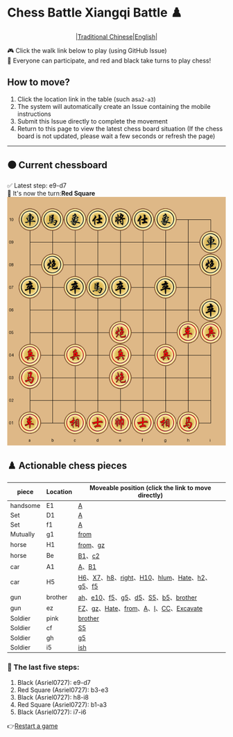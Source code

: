 # Chess Battle Xiangqi Battle ♟️

<div align="center">

\|[Traditional Chinese](README.md)\|[English](README.en.md)\|

</div>

🎮 Click the walk link below to play (using GitHub Issue)  
👥 Everyone can participate, and red and black take turns to play chess!

## How to move?

1.  Click the location link in the table (such as`a2-a3`)
2.  The system will automatically create an Issue containing the mobile instructions
3.  Submit this Issue directly to complete the movement
4.  Return to this page to view the latest chess board situation (If the chess board is not updated, please wait a few seconds or refresh the page)

* * *

## ⚫️ Current chessboard

✅ Latest step: e9-d7  
🎯 It's now the turn:**Red Square**  
![current board](https://raw.githubusercontent.com/Asriel0727/xiangqi-battle/main/images/board/board_20250616080436.png?20250616080436)

## ♟️ Actionable chess pieces

| piece    | Location | Moveable position (click the link to move directly)                                                                                                                                                                                                                                                                                                                                                                                                                                                                                                                                                                                                                                                                                                                                                                                                                                                                                                                                                                                                                                                                                                                                                                                                      |
| -------- | -------- | -------------------------------------------------------------------------------------------------------------------------------------------------------------------------------------------------------------------------------------------------------------------------------------------------------------------------------------------------------------------------------------------------------------------------------------------------------------------------------------------------------------------------------------------------------------------------------------------------------------------------------------------------------------------------------------------------------------------------------------------------------------------------------------------------------------------------------------------------------------------------------------------------------------------------------------------------------------------------------------------------------------------------------------------------------------------------------------------------------------------------------------------------------------------------------------------------------------------------------------------------------- |
| handsome | E1       | [A](https://github.com/Asriel0727/xiangqi-battle/issues/new?title=xiangqi%7Cmove%7Ce1-e2%7Cgame001&body=請勿修改標題,直接提交即可)                                                                                                                                                                                                                                                                                                                                                                                                                                                                                                                                                                                                                                                                                                                                                                                                                                                                                                                                                                                                                                                                                                                                   |
| Set      | D1       | [A](https://github.com/Asriel0727/xiangqi-battle/issues/new?title=xiangqi%7Cmove%7Cd1-e2%7Cgame001&body=請勿修改標題,直接提交即可)                                                                                                                                                                                                                                                                                                                                                                                                                                                                                                                                                                                                                                                                                                                                                                                                                                                                                                                                                                                                                                                                                                                                   |
| Set      | f1       | [A](https://github.com/Asriel0727/xiangqi-battle/issues/new?title=xiangqi%7Cmove%7Cf1-e2%7Cgame001&body=請勿修改標題,直接提交即可)                                                                                                                                                                                                                                                                                                                                                                                                                                                                                                                                                                                                                                                                                                                                                                                                                                                                                                                                                                                                                                                                                                                                   |
| Mutually | g1       | [from](https://github.com/Asriel0727/xiangqi-battle/issues/new?title=xiangqi%7Cmove%7Cg1-i3%7Cgame001&body=請勿修改標題,直接提交即可)                                                                                                                                                                                                                                                                                                                                                                                                                                                                                                                                                                                                                                                                                                                                                                                                                                                                                                                                                                                                                                                                                                                                |
| horse    | H1       | [from](https://github.com/Asriel0727/xiangqi-battle/issues/new?title=xiangqi%7Cmove%7Ch1-i3%7Cgame001&body=請勿修改標題,直接提交即可)、[gz](https://github.com/Asriel0727/xiangqi-battle/issues/new?title=xiangqi%7Cmove%7Ch1-g3%7Cgame001&body=請勿修改標題,直接提交即可)                                                                                                                                                                                                                                                                                                                                                                                                                                                                                                                                                                                                                                                                                                                                                                                                                                                                                                                                                                                                        |
| horse    | Be       | [B1](https://github.com/Asriel0727/xiangqi-battle/issues/new?title=xiangqi%7Cmove%7Ca3-b1%7Cgame001&body=請勿修改標題,直接提交即可)、[c2](https://github.com/Asriel0727/xiangqi-battle/issues/new?title=xiangqi%7Cmove%7Ca3-c2%7Cgame001&body=請勿修改標題,直接提交即可)                                                                                                                                                                                                                                                                                                                                                                                                                                                                                                                                                                                                                                                                                                                                                                                                                                                                                                                                                                                                          |
| car      | A1       | [A](https://github.com/Asriel0727/xiangqi-battle/issues/new?title=xiangqi%7Cmove%7Ca1-a2%7Cgame001&body=請勿修改標題,直接提交即可)、[B1](https://github.com/Asriel0727/xiangqi-battle/issues/new?title=xiangqi%7Cmove%7Ca1-b1%7Cgame001&body=請勿修改標題,直接提交即可)                                                                                                                                                                                                                                                                                                                                                                                                                                                                                                                                                                                                                                                                                                                                                                                                                                                                                                                                                                                                           |
| car      | H5       | [H6](https://github.com/Asriel0727/xiangqi-battle/issues/new?title=xiangqi%7Cmove%7Ch5-h6%7Cgame001&body=請勿修改標題,直接提交即可)、[X7](https://github.com/Asriel0727/xiangqi-battle/issues/new?title=xiangqi%7Cmove%7Ch5-h7%7Cgame001&body=請勿修改標題,直接提交即可)、[h8](https://github.com/Asriel0727/xiangqi-battle/issues/new?title=xiangqi%7Cmove%7Ch5-h8%7Cgame001&body=請勿修改標題,直接提交即可)、[right](https://github.com/Asriel0727/xiangqi-battle/issues/new?title=xiangqi%7Cmove%7Ch5-h9%7Cgame001&body=請勿修改標題,直接提交即可)、[H10](https://github.com/Asriel0727/xiangqi-battle/issues/new?title=xiangqi%7Cmove%7Ch5-h10%7Cgame001&body=請勿修改標題,直接提交即可)、[hlum](https://github.com/Asriel0727/xiangqi-battle/issues/new?title=xiangqi%7Cmove%7Ch5-h4%7Cgame001&body=請勿修改標題,直接提交即可)、[Hate](https://github.com/Asriel0727/xiangqi-battle/issues/new?title=xiangqi%7Cmove%7Ch5-h3%7Cgame001&body=請勿修改標題,直接提交即可)、[h2](https://github.com/Asriel0727/xiangqi-battle/issues/new?title=xiangqi%7Cmove%7Ch5-h2%7Cgame001&body=請勿修改標題,直接提交即可)、[g5](https://github.com/Asriel0727/xiangqi-battle/issues/new?title=xiangqi%7Cmove%7Ch5-g5%7Cgame001&body=請勿修改標題,直接提交即可)、[f5](https://github.com/Asriel0727/xiangqi-battle/issues/new?title=xiangqi%7Cmove%7Ch5-f5%7Cgame001&body=請勿修改標題,直接提交即可) |
| gun      | brother  | [ah](https://github.com/Asriel0727/xiangqi-battle/issues/new?title=xiangqi%7Cmove%7Ce5-e6%7Cgame001&body=請勿修改標題,直接提交即可)、[e10](https://github.com/Asriel0727/xiangqi-battle/issues/new?title=xiangqi%7Cmove%7Ce5-e10%7Cgame001&body=請勿修改標題,直接提交即可)、[f5](https://github.com/Asriel0727/xiangqi-battle/issues/new?title=xiangqi%7Cmove%7Ce5-f5%7Cgame001&body=請勿修改標題,直接提交即可)、[g5](https://github.com/Asriel0727/xiangqi-battle/issues/new?title=xiangqi%7Cmove%7Ce5-g5%7Cgame001&body=請勿修改標題,直接提交即可)、[d5](https://github.com/Asriel0727/xiangqi-battle/issues/new?title=xiangqi%7Cmove%7Ce5-d5%7Cgame001&body=請勿修改標題,直接提交即可)、[S5](https://github.com/Asriel0727/xiangqi-battle/issues/new?title=xiangqi%7Cmove%7Ce5-c5%7Cgame001&body=請勿修改標題,直接提交即可)、[b5](https://github.com/Asriel0727/xiangqi-battle/issues/new?title=xiangqi%7Cmove%7Ce5-b5%7Cgame001&body=請勿修改標題,直接提交即可)、[brother](https://github.com/Asriel0727/xiangqi-battle/issues/new?title=xiangqi%7Cmove%7Ce5-a5%7Cgame001&body=請勿修改標題,直接提交即可)                                                                                                                                                                                                                                                   |
| gun      | ez       | [FZ](https://github.com/Asriel0727/xiangqi-battle/issues/new?title=xiangqi%7Cmove%7Ce3-f3%7Cgame001&body=請勿修改標題,直接提交即可)、[gz](https://github.com/Asriel0727/xiangqi-battle/issues/new?title=xiangqi%7Cmove%7Ce3-g3%7Cgame001&body=請勿修改標題,直接提交即可)、[Hate](https://github.com/Asriel0727/xiangqi-battle/issues/new?title=xiangqi%7Cmove%7Ce3-h3%7Cgame001&body=請勿修改標題,直接提交即可)、[from](https://github.com/Asriel0727/xiangqi-battle/issues/new?title=xiangqi%7Cmove%7Ce3-i3%7Cgame001&body=請勿修改標題,直接提交即可)、[A](https://github.com/Asriel0727/xiangqi-battle/issues/new?title=xiangqi%7Cmove%7Ce3-e2%7Cgame001&body=請勿修改標題,直接提交即可)、[I](https://github.com/Asriel0727/xiangqi-battle/issues/new?title=xiangqi%7Cmove%7Ce3-d3%7Cgame001&body=請勿修改標題,直接提交即可)、[CC](https://github.com/Asriel0727/xiangqi-battle/issues/new?title=xiangqi%7Cmove%7Ce3-c3%7Cgame001&body=請勿修改標題,直接提交即可)、[Excavate](https://github.com/Asriel0727/xiangqi-battle/issues/new?title=xiangqi%7Cmove%7Ce3-b3%7Cgame001&body=請勿修改標題,直接提交即可)                                                                                                                                                                                                                                                  |
| Soldier  | pink     | [brother](https://github.com/Asriel0727/xiangqi-battle/issues/new?title=xiangqi%7Cmove%7Ca4-a5%7Cgame001&body=請勿修改標題,直接提交即可)                                                                                                                                                                                                                                                                                                                                                                                                                                                                                                                                                                                                                                                                                                                                                                                                                                                                                                                                                                                                                                                                                                                             |
| Soldier  | cf       | [S5](https://github.com/Asriel0727/xiangqi-battle/issues/new?title=xiangqi%7Cmove%7Cc4-c5%7Cgame001&body=請勿修改標題,直接提交即可)                                                                                                                                                                                                                                                                                                                                                                                                                                                                                                                                                                                                                                                                                                                                                                                                                                                                                                                                                                                                                                                                                                                                  |
| Soldier  | gh       | [g5](https://github.com/Asriel0727/xiangqi-battle/issues/new?title=xiangqi%7Cmove%7Cg4-g5%7Cgame001&body=請勿修改標題,直接提交即可)                                                                                                                                                                                                                                                                                                                                                                                                                                                                                                                                                                                                                                                                                                                                                                                                                                                                                                                                                                                                                                                                                                                                  |
| Soldier  | i5       | [ish](https://github.com/Asriel0727/xiangqi-battle/issues/new?title=xiangqi%7Cmove%7Ci5-i6%7Cgame001&body=請勿修改標題,直接提交即可)                                                                                                                                                                                                                                                                                                                                                                                                                                                                                                                                                                                                                                                                                                                                                                                                                                                                                                                                                                                                                                                                                                                                 |

### 📜 The last five steps:

1.  Black (Asriel0727): e9-d7
2.  Red Square (Asriel0727): b3-e3
3.  Black (Asriel0727): h8-i8
4.  Red Square (Asriel0727): b1-a3
5.  Black (Asriel0727): i7-i6

👉[Restart a game](https://github.com/Asriel0727/xiangqi-battle/issues/new?title=xiangqi|chess|new|game001&body=請勿修改標題,直接提交即可)
